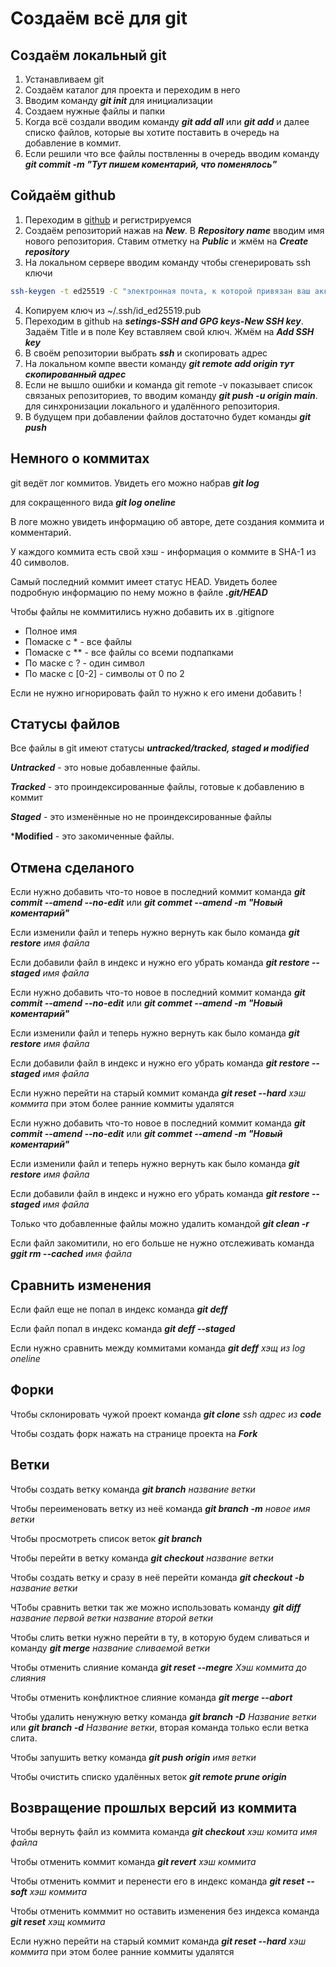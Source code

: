 # Создаём всё для git

## Создаём локальный git

1. Устанавливаем git
2. Создаём каталог для проекта и переходим в него
3. Вводим команду ***git init*** для инициализации
4. Создаем нужные файлы и папки
5. Когда всё создали вводим команду ***git add all*** или ***git add*** и далее списко файлов, которые вы хотите поставить в очередь на добавление в коммит.
6. Если решили что все файлы поствленны в очередь вводим команду ***git commit -m "Тут пишем коментарий, что поменялось"***

## Сойдаём github

1. Переходим в [github](https://github.com) и регистрируемся
2. Создаём репозиторий нажав на ***New***. В ***Repository name*** вводим имя нового репозитория. Ставим отметку на ***Public*** и жмём на ***Create repository*** 
3. На локальном сервере вводим команду  чтобы сгенерировать ssh ключи
 
```bash
ssh-keygen -t ed25519 -C "электронная почта, к которой привязан ваш аккаунт на GitHub"
```
4. Копируем ключ из ~/.ssh/id_ed25519.pub 
5. Переходим в github на ***setings-SSH and GPG keys-New SSH key***. Задаём Title и в поле Key вставляем свой ключ. Жмём на ***Add SSH key***
6. В своём репозитории выбрать ***ssh*** и скопировать адрес
7. На локальном компе ввести команду  ***git remote add origin *тут скопированный адрес****
8. Если не вышло ошибки и команда git remote -v показывает список связаных репозиториев, то вводим команду ***git push -u origin main***. для синхронизации локального и удалённого репозитория.
9. В будущем при добавлении файлов достаточно будет команды ***git push***

## Немного о коммитах

git ведёт лог коммитов. Увидеть его можно набрав ***git log***

для сокращенного вида ***git log oneline***

В логе можно увидеть информацию об авторе, дете создания коммита и комментарий.

У каждого коммита есть свой хэш - информация о коммите в SHA-1 из 40 символов.

Самый последний коммит имеет статус HEAD. Увидеть более подробную информацию по нему можно в файле ***.git/HEAD***

Чтобы файлы не коммитились нужно добавить их в .gitignore

- Полное имя
- Помаске с * - все файлы
- Помаске с ** - все файлы со всеми подпапками
- По маске с ? - один символ
- По маске с [0-2] - символы от 0 по 2

Если не нужно игнорировать файл то нужно к его имени добавить !

## Статусы файлов

Все файлы в git имеют статусы ***untracked/tracked, staged и modified***

***Untracked*** - это новые добавленные файлы.

***Tracked*** - это проиндексированные файлы, готовые к добавлению в коммит

***Staged*** - это изменённые но не проиндексированные файлы 

***Modified** - это закомиченные файлы.

## Отмена сделаного

Если нужно добавить что-то новое в последний коммит команда ***git commit --amend --no-edit*** или ***git commet --amend -m "Новый коментарий"***

Если изменили файл и теперь нужно вернуть как было команда ***git restore*** *имя файла*

Если добавили файл в индекс и нужно его убрать команда ***git restore --staged*** *имя файла*

Если нужно добавить что-то новое в последний коммит команда ***git commit --amend --no-edit*** или ***git commet --amend -m "Новый коментарий"***

Если изменили файл и теперь нужно вернуть как было команда ***git restore*** *имя файла*

Если добавили файл в индекс и нужно его убрать команда ***git restore --staged*** *имя файла*

Если нужно перейти на старый коммит команда ***git reset --hard*** *хэш коммита* при этом более ранние коммиты удалятся

Если нужно добавить что-то новое в последний коммит команда ***git commit --amend --no-edit*** или ***git commet --amend -m "Новый коментарий"***

Если изменили файл и теперь нужно вернуть как было команда ***git restore*** *имя файла*

Если добавили файл в индекс и нужно его убрать команда ***git restore --staged*** *имя файла*

Только что добавленные файлы можно удалить командой ***git clean -r***

Если файл закомитили, но его больше не нужно отслеживать команда ***ggit rm --cached*** *имя файла*

## Сравнить изменения

Если файл еще не попал в индекс команда ***git deff***

Если файл попал в индекс команда ***git deff --staged***

Если нужно сравнить между коммитами команда ***git deff*** *хэщ из log oneline* 

## Форки

Чтобы склонировать чужой проект команда ***git clone*** *ssh адрес из* ***code***

Чтобы создать форк нажать на странице проекта на ***Fork***

## Ветки

Чтобы создать ветку команда ***git branch*** *название ветки*

Чтобы переименовать ветку из неё команда ***git branch -m*** *новое имя ветки*

Чтобы просмотреть список веток ***git branch*** 

Чтобы перейти в ветку команда ***git checkout*** *название ветки*

Чтобы создать ветку и сразу в неё перейти команда ***git checkout -b*** *название ветки*

ЧТобы сравнить ветки так же можно использовать команду ***git diff*** *название первой ветки название второй ветки*

Чтобы слить ветки нужно перейти в ту, в которую будем сливаться и команду ***git merge*** *название сливаемой ветки* 

Чтобы отменить слияние команда ***git reset --megre*** *Хэш коммита до слияния*

Чтобы отменить конфликтное слияние команда ***git merge --abort***

Чтобы удалить ненужную ветку команда ***git branch -D*** *Название ветки* или ***git branch -d*** *Название ветки*, вторая команда только если ветка слита. 

Чтобы запушить ветку команда ***git push origin*** *имя ветки*

Чтобы очистить списко удалённых веток ***git remote prune origin***

## Возвращение прошлых версий из коммита

Чтобы вернуть файл из коммита команда ***git checkout*** *хэш комита имя файла*

Чтобы отменить коммит команда ***git revert*** *хэш коммита* 

Чтобы отменить коммит и перенести его в индекс команда ***git reset --soft*** *хэш коммита*

Чтобы отменить комммит но оставить изменения без индекса команда ***git reset*** *хэщ коммита*

Если нужно перейти на старый коммит команда ***git reset --hard*** *хэш коммита* при этом более ранние коммиты удалятся

